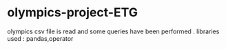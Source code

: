 # olympics-project-ETG 
olympics csv file is read and some queries have been performed .
libraries used : pandas,operator

